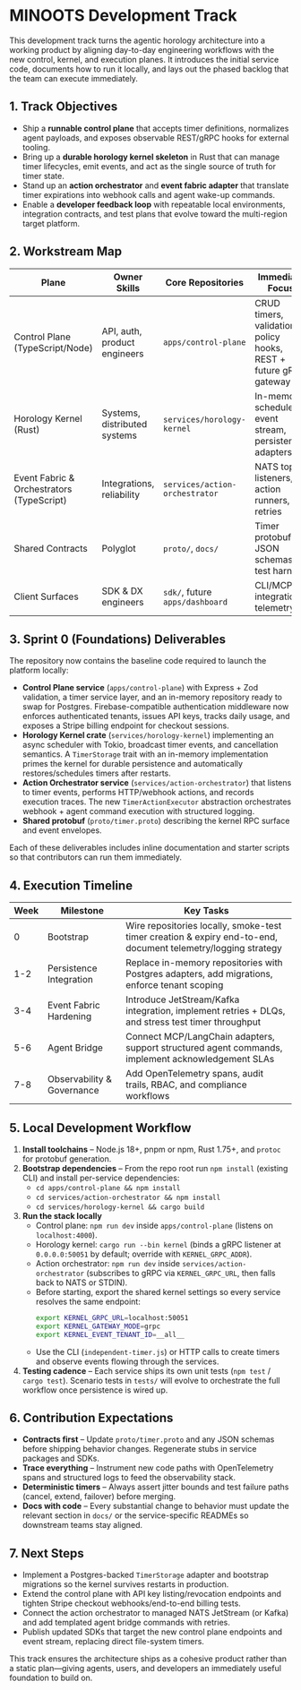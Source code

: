 # MINOOTS Development Track

This development track turns the agentic horology architecture into a working product by aligning day-to-day engineering
workflows with the new control, kernel, and execution planes. It introduces the initial service code, documents how to run
it locally, and lays out the phased backlog that the team can execute immediately.

## 1. Track Objectives
- Ship a **runnable control plane** that accepts timer definitions, normalizes agent payloads, and exposes observable REST/gRPC
  hooks for external tooling.
- Bring up a **durable horology kernel skeleton** in Rust that can manage timer lifecycles, emit events, and act as the single
  source of truth for timer state.
- Stand up an **action orchestrator** and **event fabric adapter** that translate timer expirations into webhook calls and agent
  wake-up commands.
- Enable a **developer feedback loop** with repeatable local environments, integration contracts, and test plans that evolve
  toward the multi-region target platform.

## 2. Workstream Map
| Plane | Owner Skills | Core Repositories | Immediate Focus |
| --- | --- | --- | --- |
| Control Plane (TypeScript/Node) | API, auth, product engineers | `apps/control-plane` | CRUD timers, validation, policy hooks, REST + future gRPC gateway |
| Horology Kernel (Rust) | Systems, distributed systems | `services/horology-kernel` | In-memory scheduler, event stream, persistence adapters |
| Event Fabric & Orchestrators (TypeScript) | Integrations, reliability | `services/action-orchestrator` | NATS topic listeners, action runners, retries |
| Shared Contracts | Polyglot | `proto/`, `docs/` | Timer protobuf, JSON schemas, test harness |
| Client Surfaces | SDK & DX engineers | `sdk/`, future `apps/dashboard` | CLI/MCP integrations, telemetry |

## 3. Sprint 0 (Foundations) Deliverables
The repository now contains the baseline code required to launch the platform locally:
- **Control Plane service** (`apps/control-plane`) with Express + Zod validation, a timer service layer, and an in-memory
  repository ready to swap for Postgres. Firebase-compatible authentication middleware now enforces authenticated tenants,
  issues API keys, tracks daily usage, and exposes a Stripe billing endpoint for checkout sessions.
- **Horology Kernel crate** (`services/horology-kernel`) implementing an async scheduler with Tokio, broadcast timer events, and
  cancellation semantics. A `TimerStorage` trait with an in-memory implementation primes the kernel for durable persistence and
  automatically restores/schedules timers after restarts.
- **Action Orchestrator service** (`services/action-orchestrator`) that listens to timer events, performs HTTP/webhook actions,
  and records execution traces. The new `TimerActionExecutor` abstraction orchestrates webhook + agent command execution with
  structured logging.
- **Shared protobuf** (`proto/timer.proto`) describing the kernel RPC surface and event envelopes.

Each of these deliverables includes inline documentation and starter scripts so that contributors can run them immediately.

## 4. Execution Timeline
| Week | Milestone | Key Tasks |
| --- | --- | --- |
| 0 | Bootstrap | Wire repositories locally, smoke-test timer creation & expiry end-to-end, document telemetry/logging strategy |
| 1-2 | Persistence Integration | Replace in-memory repositories with Postgres adapters, add migrations, enforce tenant scoping |
| 3-4 | Event Fabric Hardening | Introduce JetStream/Kafka integration, implement retries + DLQs, and stress test timer throughput |
| 5-6 | Agent Bridge | Connect MCP/LangChain adapters, support structured agent commands, implement acknowledgement SLAs |
| 7-8 | Observability & Governance | Add OpenTelemetry spans, audit trails, RBAC, and compliance workflows |

## 5. Local Development Workflow
1. **Install toolchains** – Node.js 18+, pnpm or npm, Rust 1.75+, and `protoc` for protobuf generation.
2. **Bootstrap dependencies** – From the repo root run `npm install` (existing CLI) and install per-service dependencies:
   - `cd apps/control-plane && npm install`
   - `cd services/action-orchestrator && npm install`
   - `cd services/horology-kernel && cargo build`
3. **Run the stack locally**
   - Control plane: `npm run dev` inside `apps/control-plane` (listens on `localhost:4000`).
   - Horology kernel: `cargo run --bin kernel` (binds a gRPC listener at `0.0.0.0:50051` by default; override with `KERNEL_GRPC_ADDR`).
   - Action orchestrator: `npm run dev` inside `services/action-orchestrator` (subscribes to gRPC via `KERNEL_GRPC_URL`, then falls back to NATS or STDIN).
   - Before starting, export the shared kernel settings so every service resolves the same endpoint:
     ```bash
     export KERNEL_GRPC_URL=localhost:50051
     export KERNEL_GATEWAY_MODE=grpc
     export KERNEL_EVENT_TENANT_ID=__all__
     ```
   - Use the CLI (`independent-timer.js`) or HTTP calls to create timers and observe events flowing through the services.
4. **Testing cadence** – Each service ships its own unit tests (`npm test` / `cargo test`). Scenario tests in `tests/` will evolve
   to orchestrate the full workflow once persistence is wired up.

## 6. Contribution Expectations
- **Contracts first** – Update `proto/timer.proto` and any JSON schemas before shipping behavior changes. Regenerate stubs in
  service packages and SDKs.
- **Trace everything** – Instrument new code paths with OpenTelemetry spans and structured logs to feed the observability stack.
- **Deterministic timers** – Always assert jitter bounds and test failure paths (cancel, extend, failover) before merging.
- **Docs with code** – Every substantial change to behavior must update the relevant section in `docs/` or the service-specific
  READMEs so downstream teams stay aligned.

## 7. Next Steps
- Implement a Postgres-backed `TimerStorage` adapter and bootstrap migrations so the kernel survives restarts in production.
- Extend the control plane with API key listing/revocation endpoints and tighten Stripe checkout webhooks/end-to-end billing tests.
- Connect the action orchestrator to managed NATS JetStream (or Kafka) and add templated agent bridge commands with retries.
- Publish updated SDKs that target the new control plane endpoints and event stream, replacing direct file-system timers.

This track ensures the architecture ships as a cohesive product rather than a static plan—giving agents, users, and developers
an immediately useful foundation to build on.
